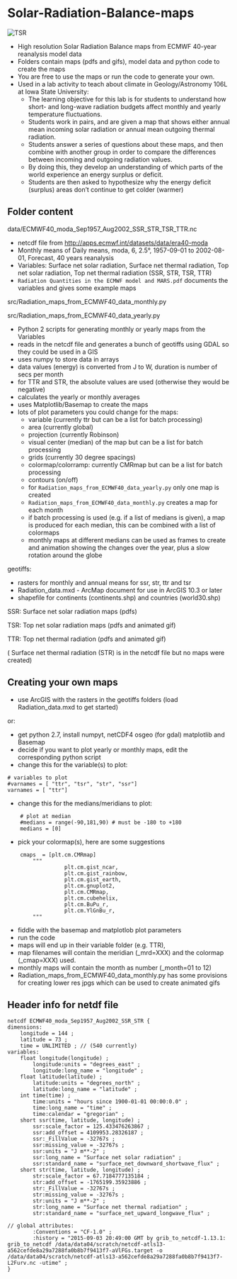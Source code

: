 # Solar-Radiation-Balance-maps

![TSR](https://github.com/ChHarding/Solar-Radiation-Balance-maps/blob/master/TSR/TSR_monthly_rotates_60.gif)

- High resolution Solar Radiation Balance maps from ECMWF 40-year reanalysis model data
- Folders contain maps (pdfs and gifs), model data and python code to create the maps
- You are free to use the maps or run the code to generate your own.
- Used in a lab activity to teach about climate in Geology/Astronomy 106L at Iowa State University: 
  - The learning objective for this lab is for students to understand how short- and long-wave radiation budgets affect monthly and yearly temperature fluctuations.
  - Students work in pairs, and are given a map that shows either annual mean incoming solar radiation or annual mean outgoing thermal radiation. 
  - Students answer a series of questions about these maps, and then combine with another group in order to compare the differences between incoming and outgoing radiation values. 
  - By doing this, they develop an understanding of which parts of the world experience an energy surplus or deficit.  
  - Students are then asked to hypothesize why the energy deficit (surplus) areas don’t continue to get colder (warmer)

## Folder content

data/ECMWF40_moda_Sep1957_Aug2002_SSR_STR_TSR_TTR.nc  
- netcdf file from http://apps.ecmwf.int/datasets/data/era40-moda
- Monthly means of Daily means, moda, 6, 2.5°, 1957-09-01 to 2002-08-01, Forecast, 40 years reanalysis
- Variables: Surface net solar radiation, Surface net thermal radiation, Top net solar radiation, Top net thermal radiation  (SSR, STR, TSR, TTR)
- `Radiation Quantities in the ECMWF model and MARS.pdf` documents the variables and gives some example maps

src/Radiation_maps_from_ECMWF40_data_monthly.py

src/Radiation_maps_from_ECMWF40_data_yearly.py

- Python 2 scripts for generating monthly or yearly maps from the Variables
- reads in the netcdf file and generates a bunch of geotiffs using GDAL so they could be used in a GIS
- uses numpy to store data in arrays
- data values (energy) is converted from J to W, duration is number of secs per month 
- for TTR and STR, the absolute values are used (otherwise they would be negative)
- calculates the yearly or monthly averages
- uses Matplotlib/Basemap to create the maps
- lots of plot parameters you could change for the maps:
  - variable (currently ttr but can be a list for batch processing)
  - area (currently global)
  - projection (currently Robinson)
  - visual center (median) of the map but can be a list for batch processing
  - grids (currently 30 degree spacings)
  - colormap/colorramp: currently CMRmap but can be a list for batch processing
  - contours (on/off)
  - for `Radiation_maps_from_ECMWF40_data_yearly.py` only one map is created
  - `Radiation_maps_from_ECMWF40_data_monthly.py` creates a map for each month
  - if batch processing is used (e.g. if a list of medians is given), a map is produced for each median, this can be combined with a list of colormaps 
  - monthly maps at different medians can be used as frames to create and animation showing the changes over the year, plus a slow rotation around the globe
  
geotiffs:
- rasters for monthly and annual means for ssr, str, ttr and tsr
- Radiation_data.mxd - ArcMap document for use in ArcGIS 10.3 or later
- shapefile for continents (continents.shp) and countries (world30.shp)
  
SSR: Surface net solar radiation maps (pdfs)

TSR: Top net solar radiation maps (pdfs and animated gif)

TTR: Top net thermal radiation (pdfs and animated gif)

( Surface net thermal radiation (STR) is in the netcdf file but no maps were created)

## Creating your own maps
- use ArcGIS with the rasters in the geotiffs folders (load Radiation_data.mxd to get started)

or:

- get python 2.7, install numpyt, netCDF4 osgeo (for gdal) matplotlib and Basemap
- decide if you want to plot yearly or monthly maps, edit the corresponding python script
- change this for the variable(s) to plot:

```
# variables to plot
#varnames = [ "ttr", "tsr", "str", "ssr"] 
varnames = [ "ttr"] 
```

- change this for the medians/meridians to plot:

```
    # plot at median      
    #medians = range(-90,181,90) # must be -180 to +180
    medians = [0]
```

- pick your colormap(s), here are some suggestions

```
	cmaps  = [plt.cm.CMRmap]
        """
                  plt.cm.gist_ncar,
                  plt.cm.gist_rainbow,
                  plt.cm.gist_earth,
                  plt.cm.gnuplot2,
                  plt.cm.CMRmap,
                  plt.cm.cubehelix,
                  plt.cm.BuPu_r,
                  plt.cm.YlGnBu_r,
        """
```
- fiddle with the basemap and matplotlob plot parameters
- run the code
- maps will end up in their variable folder (e.g. TTR),
- map filenames will contain the meridian (_mrd=XXX) and the colormap (_cmap=XXX) used.
- monthly maps will contain the month as number (_month=01 to 12)
- Radiation_maps_from_ECMWF40_data_monthly.py has some provisions for creating lower res jpgs which can be used to create animated gifs

## Header info for netdf file
```
netcdf ECMWF40_moda_Sep1957_Aug2002_SSR_STR {
dimensions:
	longitude = 144 ;
	latitude = 73 ;
	time = UNLIMITED ; // (540 currently)
variables:
	float longitude(longitude) ;
		longitude:units = "degrees_east" ;
		longitude:long_name = "longitude" ;
	float latitude(latitude) ;
		latitude:units = "degrees_north" ;
		latitude:long_name = "latitude" ;
	int time(time) ;
		time:units = "hours since 1900-01-01 00:00:0.0" ;
		time:long_name = "time" ;
		time:calendar = "gregorian" ;
	short ssr(time, latitude, longitude) ;
		ssr:scale_factor = 125.433476263867 ;
		ssr:add_offset = 4109953.28326187 ;
		ssr:_FillValue = -32767s ;
		ssr:missing_value = -32767s ;
		ssr:units = "J m**-2" ;
		ssr:long_name = "Surface net solar radiation" ;
		ssr:standard_name = "surface_net_downward_shortwave_flux" ;
	short str(time, latitude, longitude) ;
		str:scale_factor = 67.7184777135184 ;
		str:add_offset = -1765199.35923886 ;
		str:_FillValue = -32767s ;
		str:missing_value = -32767s ;
		str:units = "J m**-2" ;
		str:long_name = "Surface net thermal radiation" ;
		str:standard_name = "surface_net_upward_longwave_flux" ;

// global attributes:
		:Conventions = "CF-1.0" ;
		:history = "2015-09-03 20:49:00 GMT by grib_to_netcdf-1.13.1: grib_to_netcdf /data/data04/scratch/netcdf-atls13-a562cefde8a29a7288fa0b8b7f9413f7-aVlFGs.target -o /data/data04/scratch/netcdf-atls13-a562cefde8a29a7288fa0b8b7f9413f7-L2Furv.nc -utime" ;
}

```


